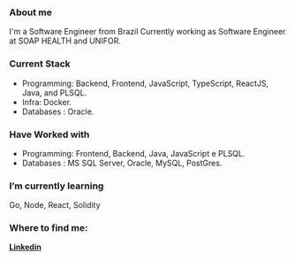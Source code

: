 <!--

**jeanflaragao/jeanflaragao** is a ✨ _special_ ✨ repository because its `README.md` (this file) appears on your GitHub profile.

Here are some ideas to get you started:

- 🔭 I’m currently working on ...
- 🌱 I’m currently learning ...
- 👯 I’m looking to collaborate on ...
- 🤔 I’m looking for help with ...
- 💬 Ask me about ...
- 📫 How to reach me: ...
- 😄 Pronouns: ...
- ⚡ Fun fact: ...

-->

### About me

I'm a Software Engineer from Brazil Currently working as Software Engineer at SOAP HEALTH and UNIFOR.

### Current Stack

- Programming: Backend, Frontend, JavaScript, TypeScript, ReactJS, Java,  and PLSQL.
- Infra: Docker.
- Databases : Oracle.

### Have Worked with
- Programming: Frontend, Backend, Java, JavaScript e PLSQL.
- Databases : MS SQL Server, Oracle, MySQL, PostGres.

### I’m currently learning

Go, Node, React, Solidity

### Where to find me:
<b>
<a href="https://www.linkedin.com/in/aragao-jean/">
Linkedin
 </a>
  
<br/>
